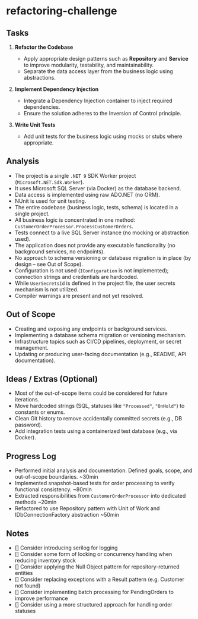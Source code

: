 # refactoring-challenge

## Tasks

1. **Refactor the Codebase**  
   - Apply appropriate design patterns such as **Repository** and **Service** to improve modularity, testability, and maintainability.  
   - Separate the data access layer from the business logic using abstractions.  

2. **Implement Dependency Injection**  
   - Integrate a Dependency Injection container to inject required dependencies.  
   - Ensure the solution adheres to the Inversion of Control principle.  

3. **Write Unit Tests**  
   - Add unit tests for the business logic using mocks or stubs where appropriate.  

## Analysis

- The project is a single `.NET 9` SDK Worker project (`Microsoft.NET.Sdk.Worker`).
- It uses Microsoft SQL Server (via Docker) as the database backend.
- Data access is implemented using raw ADO.NET (no ORM).
- NUnit is used for unit testing.
- The entire codebase (business logic, tests, schema) is located in a single project.  
- All business logic is concentrated in one method: `CustomerOrderProcessor.ProcessCustomerOrders`.  
- Tests connect to a live SQL Server instance (no mocking or abstraction used).  
- The application does not provide any executable functionality (no background services, no endpoints).  
- No approach to schema versioning or database migration is in place (by design – see Out of Scope).  
- Configuration is not used (`IConfiguration` is not implemented); connection strings and credentials are hardcoded.  
- While `UserSecretsId` is defined in the project file, the user secrets mechanism is not utilized.  
- Compiler warnings are present and not yet resolved.  

## Out of Scope

- Creating and exposing any endpoints or background services.  
- Implementing a database schema migration or versioning mechanism.  
- Infrastructure topics such as CI/CD pipelines, deployment, or secret management.  
- Updating or producing user-facing documentation (e.g., README, API documentation).  

## Ideas / Extras (Optional)

- Most of the out-of-scope items could be considered for future iterations.  
- Move hardcoded strings (SQL, statuses like `"Processed"`, `"OnHold"`) to constants or enums.  
- Clean Git history to remove accidentally committed secrets (e.g., DB password).  
- Add integration tests using a containerized test database (e.g., via Docker).  

## Progress Log

- Performed initial analysis and documentation. Defined goals, scope, and out-of-scope boundaries.  ~30min
- Implemented snapshot-based tests for order processing to verify functional consistency. ~80min
- Extracted responsibilities from `CustomerOrderProcessor` into dedicated methods ~20min
- Refactored to use Repository pattern with Unit of Work and IDbConnectionFactory abstraction ~50min


## Notes

- [] Consider introducing serilog for logging
- [] Consider some form of locking or concurrency handling when reducing inventory stock
- [] Consider applying the Null Object pattern for repository-returned entities
- [] Consider replacing exceptions with a Result pattern (e.g. Customer not found)
- [] Consider implementing batch processing for PendingOrders to improve performance
- [] Consider using a more structured approach for handling order statuses